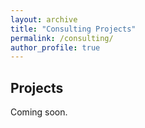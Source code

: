```yaml
---
layout: archive
title: "Consulting Projects"
permalink: /consulting/
author_profile: true
---
```


## Projects

Coming soon.
